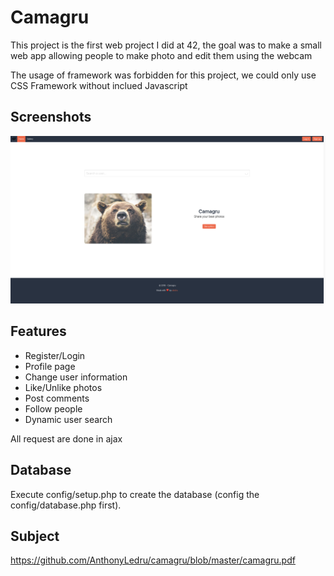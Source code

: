 # Camagru

This project is the first web project I did at 42, the goal was to make a small web app allowing people to make photo and edit them using the webcam

The usage of framework was forbidden for this project, we could only use CSS Framework without inclued Javascript

## Screenshots

![alt text](https://github.com/AnthonyLedru/camagru/blob/master/screenshots/home.png)

## Features

- Register/Login
- Profile page
- Change user information
- Like/Unlike photos
- Post comments
- Follow people
- Dynamic user search

All request are done in ajax

## Database

Execute config/setup.php to create the database (config the config/database.php first).

## Subject 
 
https://github.com/AnthonyLedru/camagru/blob/master/camagru.pdf
